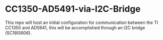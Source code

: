 # CC1350-AD5491-via-I2C-Bridge

This repo will host an initial configuration for communication between the TI CC1350 and AD5941, this will be accomplished through an I2C bridge (SC18IS606).
